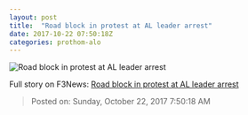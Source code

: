 ```yaml
---
layout: post
title:  "Road block in protest at AL leader arrest"
date: 2017-10-22 07:50:18Z
categories: prothom-alo
---
```


![Road block in protest at AL leader arrest](http://en.prothom-alo.com/contents/cache/images/1200x630x1/uploads/media/2017/10/22/3c8f670188d3d9b30b670eeeb739b154-a9dacf92597dd01f17a4582ab5ef70ef-59ec37e7c4f3b.jpg?jadewits_media_id=152933)




Full story on F3News: [Road block in protest at AL leader arrest](http://www.f3nws.com/n/tJsB3D)

> Posted on: Sunday, October 22, 2017 7:50:18 AM
